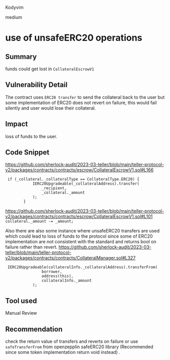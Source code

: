 Kodyvim

medium

# use of unsafeERC20 operations

## Summary
funds could get lost in `CollateralEscrowV1`

## Vulnerability Detail
The contract uses `ERC20 transfer` to send the collateral back to the user but some implementation of ERC20 does not revert on failure, this would fail silently and user would lose their collateral.
## Impact
loss of funds to the user.
## Code Snippet
https://github.com/sherlock-audit/2023-03-teller/blob/main/teller-protocol-v2/packages/contracts/contracts/escrow/CollateralEscrowV1.sol#L166
```solidity
 if (_collateral._collateralType == CollateralType.ERC20) {
            IERC20Upgradeable(_collateralAddress).transfer(
                _recipient,
                _collateral._amount
            );
        }
```
https://github.com/sherlock-audit/2023-03-teller/blob/main/teller-protocol-v2/packages/contracts/contracts/escrow/CollateralEscrowV1.sol#L101
`collateral._amount -= _amount;`

Also there are also some instance where unsafeERC20 transfers are used which could lead to loss of funds to the protocol since some of ERC20 implementation are not consistent with the standard and returns bool on failure rather than revert.
https://github.com/sherlock-audit/2023-03-teller/blob/main/teller-protocol-v2/packages/contracts/contracts/CollateralManager.sol#L327
```solidity
 IERC20Upgradeable(collateralInfo._collateralAddress).transferFrom(
                borrower,
                address(this),
                collateralInfo._amount
            );
```
## Tool used
Manual Review

## Recommendation
check the return value of transfers and reverts on failure or use `safeTransferFrom` from openzepplin safeERC20 library (Recommended since some token implementation return void instead) .